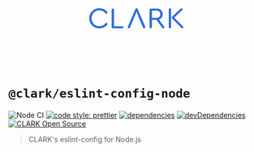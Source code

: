 <p align="center">
  <a href="https://github.com/ClarkSource/eslint-config#readme">
    <br><br><br><br><br>
    <img alt="CLARK" src="https://raw.githubusercontent.com/ClarkSource/eslint-config/HEAD/docs/assets/clark.svg" height="40">
    <br><br><br><br><br>
  </a>
</p>

# `@clark/eslint-config-node`

![Node CI](https://github.com/ClarkSource/eslint-config/workflows/Node%20CI/badge.svg)
[![code style: prettier](https://img.shields.io/badge/code_style-prettier-ff69b4.svg)](https://github.com/prettier/prettier)
[![dependencies](https://david-dm.org/ClarkSource/eslint-config/status.svg?path=eslint/configs/node)](https://david-dm.org/ClarkSource/eslint-config?path=eslint/configs/node)
[![devDependencies](https://david-dm.org/ClarkSource/eslint-config/dev-status.svg?path=eslint/configs/node)](https://david-dm.org/ClarkSource/eslint-config?path=eslint/configs/node&type=dev)
[![CLARK Open Source](https://img.shields.io/badge/CLARK-Open%20Source-%232B6CDE.svg)](https://www.clark.de/de/jobs)

> CLARK's eslint-config for Node.js
